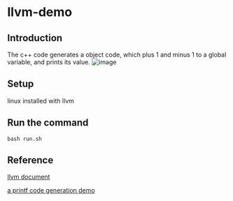 # llvm-demo

## Introduction
The c++ code generates a object code, which plus 1 and minus 1 to a global variable, and prints its value. 
![image](https://user-images.githubusercontent.com/41314695/134023932-12933208-35d0-40a6-8e05-b0d4cdee18df.png)


## Setup
linux installed with llvm

## Run the command
``` bash run.sh ```

## Reference
[llvm document](https://llvm.org/docs/tutorial/)

[a printf code generation demo](https://laratelli.com/posts/2020/06/generating-calls-to-printf-from-llvm-ir/)
